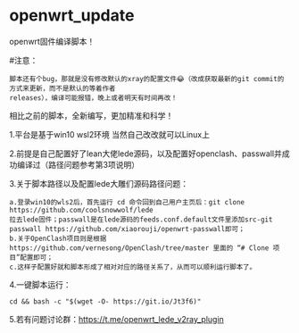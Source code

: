 # openwrt_update
openwrt固件编译脚本！

#注意：
    
    脚本还有个bug，那就是没有修改默认的xray的配置文件😂（改成获取最新的git commit的方式来更新，而不是默认的等着作者
    releases），编译可能报错，晚上或者明天有时间再改！

相比之前的脚本，全新编写，更加精准和科学！

1.平台是基于win10 wsl2环境 当然自己改改就可以Linux上

2.前提是自己配置好了lean大佬lede源码，以及配置好openclash、passwall并成功编译过（路径问题参考第3项说明）

3.关于脚本路径以及配置lede大雕们源码路径问题：
    
    a.登录win10的wls2后，首先运行 cd 命令回到自己用户主页后：git clone https://github.com/coolsnowwolf/lede 
    拉去lede固件；passwall是在lede源码的feeds.conf.default文件里添加src-git passwall https://github.com/xiaorouji/openwrt-passwall即可；
    b.关于OpenClash项目则是根据https://github.com/vernesong/OpenClash/tree/master 里面的 “# Clone 项目”配置即可；
    c.这样子配置好就和脚本形成了相对对应的路径关系了，从而可以顺利运行脚本了。
4.一键脚本运行：

    cd && bash -c "$(wget -O- https://git.io/Jt3f6)"

5.若有问题讨论群：https://t.me/openwrt_lede_v2ray_plugin
